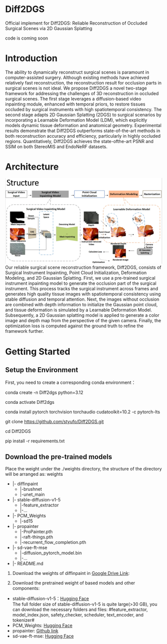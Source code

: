 # Diff2DGS
Official implement for Diff2DGS: Reliable Reconstruction of Occluded Surgical Scenes via 2D Gaussian Splatting


code is coming soon

# Introduction
The ability to dynamically reconstruct surgical scenes is paramount in computer-assisted surgery. Although existing methods have achieved relatively fast reconstruction, the reconstruction result for occlusion parts in surgical scenes is not ideal. We propose Diff2DGS a novel two-stage framework for addressing the challenges of 3D reconstruction in occluded surgical scenes. The first stage leverages a diffusion-based video inpainting module, enhanced with temporal priors, to restore tissues occluded by surgical instruments with high spatiotemporal consistency. The second stage adapts 2D Gaussian Splatting (2DGS) to surgical scenarios by incorporating a Learnable Deformation Model (LDM), which explicitly models dynamic tissue deformation and anatomical geometry. Experimental results demonstrate that Diff2DGS outperforms state-of-the-art methods in both reconstruction accuracy and efficiency, particularly in
 highly occluded regions. Quantitatively, Diff2DGS achieves the state-ofthe-art PSNR and SSIM on both StereoMIS and EndoNeRF datasets.

 # Architecture
![GitHub Logo](https://github.com/styufo/Diff2DGS/blob/main/arti.png)
Our reliable surgical scene reconstruction framework, Diff2DGS, consists of Surgical Instrument Inpainting, Point Cloud Initialization, Deformation Modeling, and 2D Gaussian Splatting. First, we use a pre-trained surgical instrument inpainting model to generate the occlusion part of the surgical instrument. This process tracks the surgical instrument across frames and generates high quality tissue images with spatiotemporal consistency using stable diffusion and temporal attention. Next, the images without occlusion are combined with depth information to initialize the Gaussian point cloud, and tissue deformation is simulated by a Learnable Deformation Model. Subsequently, a 2D Gaussian splatting model is applied to generate a color image and depth map from the perspective of the given camera. Finally, the optimization loss is computed against the ground truth to refine the framework further.

# Getting Started
## Setup the Environment
First, you need to create a corresponding conda environment：

conda create -n Diff2dgs python=3.12

conda activate Diff2dgs

conda install pytorch torchvision torchaudio cudatoolkit=10.2 -c pytorch-lts

git clone https://github.com/styufo/Diff2DGS.git

cd Diff2DGS

pip install -r requirements.txt

## Download the pre-trained models
Place the weight under the ./weights directory, the structure of the directory will be arranged as:
weights
 
- |- diffinpaint
  - |-brushnet
  - |-unet_main
- |- stable-diffusion-v1-5
  - |-feature_extractor
  - |-...
- |- PCM_Weights
  - |-sd15  
- |- propainter
  - |-ProPainter.pth
  - |-raft-things.pth
  - |-recurrent_flow_completion.pth
- |- sd-vae-ft-mse
  - |-diffusion_pytorch_model.bin
  - |-...
- |- README.md


1. Download the weights of diffinpaint in [Google Drive Link](https://drive.google.com/drive/folders/1TZPRpgjMtV274dyqo3XBy_0PB93upHSy?usp=sharing):

2. Download the pretrained weight of based models and other components:
* stable-diffusion-v1-5：[Hugging Face](https://huggingface.co/stable-diffusion-v1-5/stable-diffusion-v1-5/tree/main)  
  The full folder size of stable-diffusion-v1-5 is quite large(>30 GB), you can download the necessary folders and files: #feature_extractor, model_index.json, safety_checker, scheduler, text_encoder, and tokenizer#
* PCM_Weights: [Hugging Face](https://huggingface.co/wangfuyun/PCM_Weights)
* propainter: [Github link](https://github.com/sczhou/ProPainter/releases/tag/v0.1.0)
* sd-vae-ft-mse: [Hugging Face](https://huggingface.co/stabilityai/sd-vae-ft-mse/tree/main)
